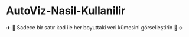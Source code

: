 # **AutoViz-Nasil-Kullanilir**
:airplane:	 :evergreen_tree:	 Sadece bir satır kod ile her boyuttaki veri kümesini görselleştirin :evergreen_tree:	:airplane:	
